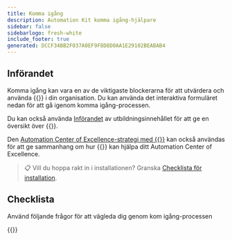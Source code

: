 ```yaml
---
title: Komma igång
description: Automation Kit komma igång-hjälpare
sidebar: false
sidebarlogo: fresh-white
include_footer: true
generated: DCCF34BB2F037A0EF9F8D8D0AA1E29102BEABAB4
---
```


## Införandet

Komma igång kan vara en av de viktigaste blockerarna för att utvärdera och använda {{<product-name>}} i din organisation. Du kan använda det interaktiva formuläret nedan för att gå igenom komma igång-processen.

Du kan också använda [Införandet](https://learn.microsoft.com/power-automate/guidance/automation-kit/overview/introduction) av utbildningsinnehållet för att ge en översikt över {{<product-name>}}.

Den [Automation Center of Excellence-strategi med {{<product-name>}}](https://learn.microsoft.com/power-automate/guidance/automation-kit/overview/automation-coe-strategy) kan också användas för att ge sammanhang om hur {{<product-name>}} kan hjälpa ditt Automation Center of Excellence.

> 📋 Vill du hoppa rakt in i installationen? Granska [Checklista för installation](/sv/get-started/install-checklist).

## Checklista

Använd följande frågor för att vägleda dig genom kom igång-processen

{{<questions name="checklist.json" completed="Thank you for your getting started feedback" showNavigationButtons=false >}}
